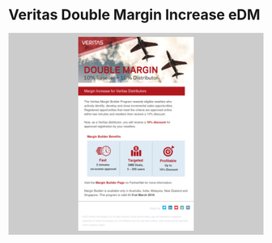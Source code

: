# Veritas Double Margin Increase eDM

![alt tag](https://github.com/gbjack/Veritas-Double-margin-Increase-eDM/blob/master/images/preview.png)
